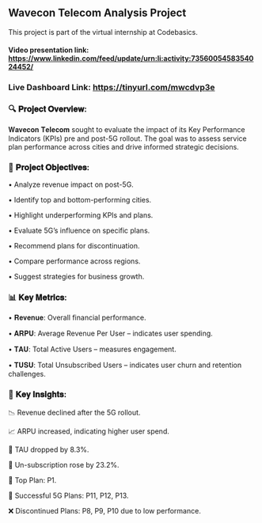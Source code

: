 ## Wavecon Telecom Analysis Project

This project is part of the virtual internship at Codebasics.

#### Video presentation link: https://www.linkedin.com/feed/update/urn:li:activity:7356005458354024452/

### Live Dashboard Link: https://tinyurl.com/mwcdvp3e

### 🔍 𝐏𝐫𝐨𝐣𝐞𝐜𝐭 𝐎𝐯𝐞𝐫𝐯𝐢𝐞𝐰:

𝐖𝐚𝐯𝐞𝐜𝐨𝐧 𝐓𝐞𝐥𝐞𝐜𝐨𝐦 sought to evaluate the impact of its Key Performance Indicators (KPIs) pre and post-5G rollout. The goal was to assess service plan performance across cities and drive informed strategic decisions.


### 🎯 𝐏𝐫𝐨𝐣𝐞𝐜𝐭 𝐎𝐛𝐣𝐞𝐜𝐭𝐢𝐯𝐞𝐬:

• Analyze revenue impact on post-5G.

• Identify top and bottom-performing cities.

• Highlight underperforming KPIs and plans.

• Evaluate 5G’s influence on specific plans.

• Recommend plans for discontinuation.

• Compare performance across regions.

• Suggest strategies for business growth.


### 📊 𝐊𝐞𝐲 𝐌𝐞𝐭𝐫𝐢𝐜𝐬:

• 𝐑𝐞𝐯𝐞𝐧𝐮𝐞: Overall financial performance.

• 𝐀𝐑𝐏𝐔: Average Revenue Per User – indicates user spending.

• 𝐓𝐀𝐔: Total Active Users – measures engagement.

• 𝐓𝐔𝐒𝐔: Total Unsubscribed Users – indicates user churn and retention challenges.


### 🔎 𝐊𝐞𝐲 𝐈𝐧𝐬𝐢𝐠𝐡𝐭𝐬:

📉 Revenue declined after the 5G rollout.

📈 ARPU increased, indicating higher user spend.

👥 TAU dropped by 8.3%.

🔄 Un-subscription rose by 23.2%.

📌 Top Plan: P1.

🚀 Successful 5G Plans: P11, P12, P13.

❌ Discontinued Plans: P8, P9, P10 due to low performance.


